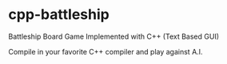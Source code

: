 # cpp-battleship
Battleship Board Game Implemented with C++ (Text Based GUI)

Compile in your favorite C++ compiler and play against A.I.
